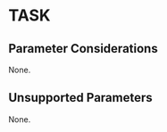 TASK
====

Parameter Considerations
------------------------

None.

Unsupported Parameters
----------------------

None.
